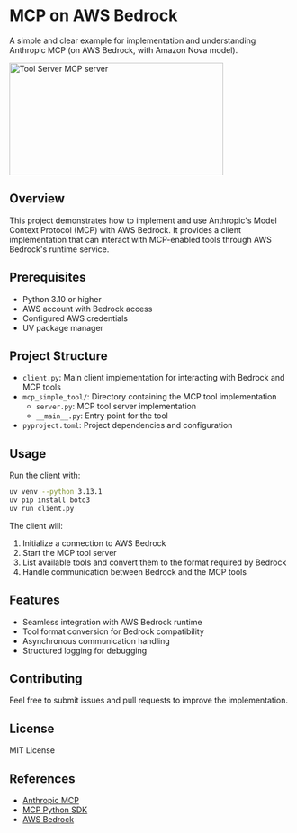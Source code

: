 # MCP on AWS Bedrock
A simple and clear example for implementation and understanding Anthropic MCP (on AWS Bedrock, with Amazon Nova model).

<a href="https://glama.ai/mcp/servers/cuhom1oc17"><img width="380" height="200" src="https://glama.ai/mcp/servers/cuhom1oc17/badge" alt="Tool Server MCP server" /></a>

## Overview
This project demonstrates how to implement and use Anthropic's Model Context Protocol (MCP) with AWS Bedrock. It provides a client implementation that can interact with MCP-enabled tools through AWS Bedrock's runtime service.

## Prerequisites
- Python 3.10 or higher
- AWS account with Bedrock access
- Configured AWS credentials
- UV package manager

## Project Structure
- `client.py`: Main client implementation for interacting with Bedrock and MCP tools
- `mcp_simple_tool/`: Directory containing the MCP tool implementation
  - `server.py`: MCP tool server implementation
  - `__main__.py`: Entry point for the tool
- `pyproject.toml`: Project dependencies and configuration

## Usage
Run the client with:
```bash
uv venv --python 3.13.1
uv pip install boto3
uv run client.py
```

The client will:
1. Initialize a connection to AWS Bedrock
2. Start the MCP tool server
3. List available tools and convert them to the format required by Bedrock
4. Handle communication between Bedrock and the MCP tools

## Features
- Seamless integration with AWS Bedrock runtime
- Tool format conversion for Bedrock compatibility
- Asynchronous communication handling
- Structured logging for debugging

## Contributing
Feel free to submit issues and pull requests to improve the implementation.

## License
MIT License

## References
- [Anthropic MCP](https://modelcontextprotocol.io/)
- [MCP Python SDK](https://github.com/modelcontextprotocol/python-sdk)
- [AWS Bedrock](https://aws.amazon.com/bedrock/)
